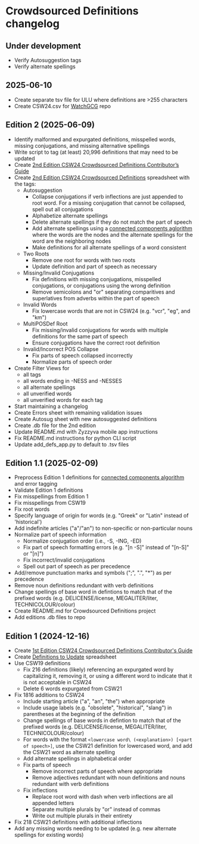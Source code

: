 # Crowdsourced Definitions changelog

## Under development
- Verify Autosuggestion tags
- Verify alternate spellings


## 2025-06-10
- Create separate tsv file for ULU where definitions are >255 characters
- Create CSW24.csv for [WatchGCG](https://github.com/jvc56/WatchGCG) repo

## Edition 2 (2025-06-09)

- Identify malformed and expurgated definitions, misspelled words, missing conjugations, and missing alternative spellings
- Write script to tag (at least) 20,996 definitions that may need to be updated
- Create [2nd Edition CSW24 Crowdsourced Definitions Contributor’s Guide](https://docs.google.com/document/d/1ZPDaUxzdBAhBfuN1Hg8OK1_tw5pbt020p4X4Stjww80/edit?usp=sharing)
- Create [2nd Edition CSW24 Crowdsourced Definitions](https://docs.google.com/spreadsheets/d/1Msy6NKnhxCoBF23IwlfemSCZpgacJND4sWTQpvi7LZ4/edit?usp=sharing) spreadsheet with the tags:
  - Autosuggestion
    - Collapse conjugations if verb inflections are just appended to root word. For a missing conjugation that cannot be collapsed, spell out all conjugations
    - Alphabetize alternate spellings
    - Delete alternate spellings if they do not match the part of speech
    - Add alternate spellings using a [connected components aglorithm](https://en.wikipedia.org/wiki/Component_(graph_theory)) where the words are the nodes and the alternate spellings for the word are the neighboring nodes
    - Make definitions for all alternate spellings of a word consistent
  - Two Roots
    - Remove one root for words with two roots
    - Update definition and part of speech as necessary
  - Missing/Invalid Conjugations
    - Fix definitions with missing conjugations, misspelled conjugations, or conjugations using the wrong definition
    - Remove semicolons and "or" separating comparitives and superlatives from adverbs within the part of speech
  - Invalid Words
    - Fix lowercase words that are not in CSW24 (e.g. "vcr", "eg", and "km")
  - MultiPOSDef Root
    - Fix missing/invalid conjugations for words with multiple definitions for the same part of speech
    - Ensure conjugations have the correct root definition
  - Invalid/Incorrect POS Collapse
    - Fix parts of speech collapsed incorrectly
    - Normalize parts of speech order 
- Create Filter Views for
    - all tags
    - all words ending in -NESS and -NESSES
    - all alternate spellings
    - all unverified words
    - all unverified words for each tag
- Start maintaining a changelog
- Create Errors sheet with remaining validation issues
- Create Autosug sheet with new autosuggested definitions
- Create .db file for the 2nd edition
- Update README.md with Zyzzyva mobile app instructions
- Fix README.md instructions for python CLI script
- Update add_defs_app.py to default to .tsv files


## Edition 1.1 (2025-02-09)

- Preprocess Edition 1 definitions for [connected components algorithm]((https://en.wikipedia.org/wiki/Component_(graph_theory))) and error tagging
- Validate Edition 1 definitions
- Fix misspellings from Edition 1
- Fix misspellings from CSW19
- Fix root words
- Specify language of origin for words (e.g. "Greek" or "Latin" instead of 'historical')
- Add indefinite articles ("a"/"an") to non-specific or non-particular nouns
- Normalize part of speech information
  - Normalize conjugation order (i.e., -S, -ING, -ED)
  - Fix part of speech formatting errors (e.g. "[n -S]" instead of "[n-S]" or "[n]")
  - Fix incorrect/invalid conjugations
  - Spell out part of speech as per precedence
- Add/remove punctuation marks and symbols (";",  ".",  "*") as per precedence
- Remove noun definitions redundant with verb definitions
- Change spellings of base word in defintions to match that of the prefixed words (e.g. DELICENSE/license, MEGALITER/liter, TECHNICOLOUR/colour)
- Create README.md for Crowdsourced Definitions project
- Add editions .db files to repo

## Edition 1 (2024-12-16)

- Create [1st Edition CSW24 Crowdsourced Definitions Contributor's Guide](https://docs.google.com/document/d/1Lg6T4ub1-CZnOGJG6XAxPAzAmz1NBRKypce80uvNnlo/edit?usp=sharing)
- Create [Definitions to Update](https://docs.google.com/spreadsheets/d/1t4XMJiW684soWcETFBbA0ae2T00gOxhq-CARGCR00yc/edit?usp=sharing) spreadsheet
- Use CSW19 definitions
  - Fix 216 definitions (likely) referencing an expurgated word by capitalizing it, removing it, or using a different word to indicate that it is not acceptable in CSW24
  - Delete 6 words expurgated from CSW21
- Fix 1816 additions to CSW24
  - Include starting article ("a", "an", "the") when appropriate
  - Include usage labels (e.g. "obsolete", "historical", "slang") in parentheses at the beginning of the definition
  - Change spellings of base words in defintion to match that of the prefixed words (e.g. DELICENSE/license, MEGALITER/liter, TECHNICOLOUR/colour)
  - For words with the format ``<lowercase word\ (<explanation>) [<part of speech>]``, use the CSW21 definition for lowercased word, and add the CSW21 word as alternate spelling
  - Add alternate spellings in alphabetical order
  - Fix parts of speech
    - Remove incorrect parts of speech where appropriate
    - Remove adjectives redundant with noun definitions and nouns redundant with verb definitions
  - Fix inflections
    - Replace root word with dash when verb inflections are all appended letters
    - Separate multiple plurals by "or" instead of commas
    - Write out multiple plurals in their entirety
- Fix 218 CSW21 definitions with additional inflections
- Add any missing words needing to be updated (e.g. new alternate spellings for existing words)





